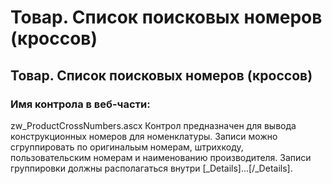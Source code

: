 ﻿---
description: 2.4.7
---
# Товар. Список поисковых номеров (кроссов)
## Товар. Список поисковых номеров (кроссов)
### Имя контрола в веб-части: 
zw_ProductCrossNumbers.ascx
Контрол предназначен для вывода конструкционных номеров для номенклатуры. Записи можно сгруппировать по оригинальым номерам, штрихкоду, пользовательским номерам и наименованию производителя. 
Записи группировки должны располагаться внутри [_Details]...[/_Details].
